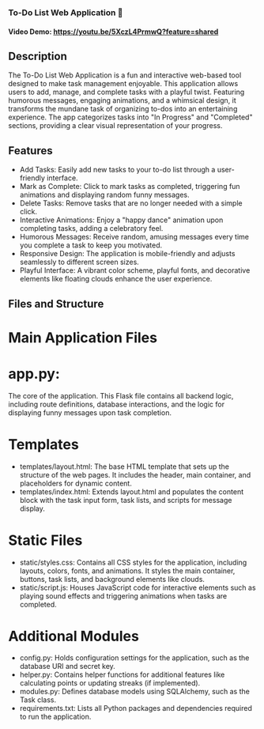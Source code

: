 ### To-Do List Web Application 📝
#### Video Demo:  <https://youtu.be/5XczL4PrmwQ?feature=shared>
## Description
The To-Do List Web Application is a fun and interactive web-based tool designed to make task management enjoyable. This application allows users to add, manage, and complete tasks with a playful twist. Featuring humorous messages, engaging animations, and a whimsical design, it transforms the mundane task of organizing to-dos into an entertaining experience. The app categorizes tasks into "In Progress" and "Completed" sections, providing a clear visual representation of your progress.

## Features

* Add Tasks: Easily add new tasks to your to-do list through a user-friendly interface.
* Mark as Complete: Click to mark tasks as completed, triggering fun animations and displaying random funny messages.
* Delete Tasks: Remove tasks that are no longer needed with a simple click.
* Interactive Animations: Enjoy a "happy dance" animation upon completing tasks, adding a celebratory feel.
* Humorous Messages: Receive random, amusing messages every time you complete a task to keep you motivated.
* Responsive Design: The application is mobile-friendly and adjusts seamlessly to different screen sizes.
* Playful Interface: A vibrant color scheme, playful fonts, and decorative elements like floating clouds enhance the user experience.

## Files and Structure
# Main Application Files
# app.py:
The core of the application. This Flask file contains all backend logic, including route definitions, database interactions, and the logic for displaying funny messages upon task completion.
# Templates
- templates/layout.html: The base HTML template that sets up the structure of the web pages. It includes the header, main container, and placeholders for dynamic content.
- templates/index.html: Extends layout.html and populates the content block with the task input form, task lists, and scripts for message display.
# Static Files
- static/styles.css: Contains all CSS styles for the application, including layouts, colors, fonts, and animations. It styles the main container, buttons, task lists, and background elements like clouds.
- static/script.js: Houses JavaScript code for interactive elements such as playing sound effects and triggering animations when tasks are completed.
# Additional Modules
- config.py: Holds configuration settings for the application, such as the database URI and secret key.
- helper.py: Contains helper functions for additional features like calculating points or updating streaks (if implemented).
- modules.py: Defines database models using SQLAlchemy, such as the Task class.
- requirements.txt: Lists all Python packages and dependencies required to run the application.
